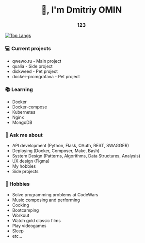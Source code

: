 <h1 align="center">👋, I'm Dmitriy OMIN</h1>
<h3 align="center">123</h3>

[![Top Langs](https://github-readme-stats.vercel.app/api/top-langs/?username=superbia-rustheart&layout=compact)](https://github.com/anuraghazra/github-readme-stats)

### 💻 Current projects
- qwewo.ru - Main project
- qualia - Side project
- dickweed - Pet project
- docker-promgrafana - Pet project

### 📚 Learning
- Docker
- Docker-compose
- Kubernetes
- Nginx
- MongoDB

### 💬 Ask me about
- API development (Python, Flask, OAuth, REST, SWAGGER)
- Deploying (Docker, Composer, Make, Bash)
- System Design (Patterns, Algorithms, Data Structures, Analysis)
- UX design (Figma)
- My hobbies
- Side projects

### 📅 Hobbies
- Solve programming problems at CodeWars
- Music composing and performing
- Cooking
- Bootcamping
- Workout
- Watch gold classic films
- Play videogames
- Sleep
- etc...
